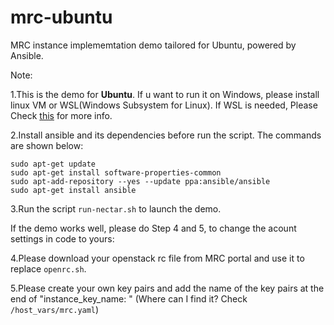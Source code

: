 # mrc-ubuntu
MRC instance implememtation demo tailored for Ubuntu, powered by Ansible.

Note:

1.This is the demo for **Ubuntu**. If u want to run it on Windows, please install linux VM or WSL(Windows Subsystem for Linux). If WSL is needed, Please Check [this](https://docs.microsoft.com/en-us/windows/wsl/install-win10 ) for more info.

2.Install ansible and its dependencies before run the script. The commands are shown below:

```
sudo apt-get update
sudo apt-get install software-properties-common
sudo apt-add-repository --yes --update ppa:ansible/ansible
sudo apt-get install ansible
```

3.Run the script `run-nectar.sh` to launch the demo.

If the demo works well, please do Step 4 and 5, to change the acount settings in code to yours:

4.Please download your openstack rc file from MRC portal and use it to replace `openrc.sh`.

5.Please create your own key pairs and add the name of the key pairs at the end of "instance_key_name: " (Where can I find it? Check `/host_vars/mrc.yaml`)